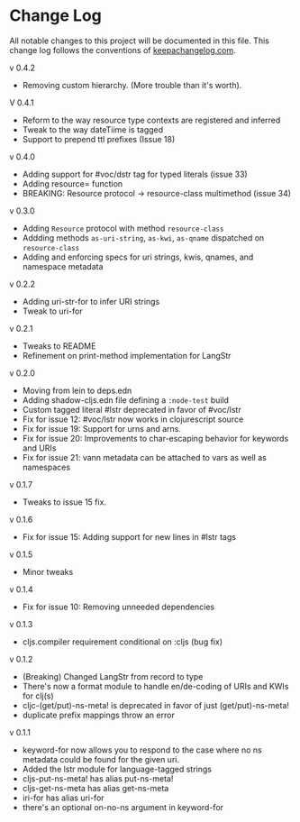 # Change Log
All notable changes to this project will be documented in this file. This change log follows the conventions of [keepachangelog.com](http://keepachangelog.com/).

v 0.4.2
  - Removing custom hierarchy. (More trouble than it's worth).
  
V 0.4.1
  - Reform to the way resource type contexts are registered and inferred
  - Tweak to the way dateTiime is tagged
  - Support to prepend ttl prefixes (Issue 18)

v 0.4.0
  - Adding support for #voc/dstr tag for typed literals (issue 33)
  - Adding resource= function
  - BREAKING: Resource protocol -> resource-class multimethod (issue 34)

v 0.3.0
  - Adding `Resource` protocol with method `resource-class`
  - Addding methods `as-uri-string`, `as-kwi`, `as-qname` dispatched on `resource-class`
  - Adding and enforcing specs for uri strings, kwis, qnames, and namespace metadata

v 0.2.2
  - Adding uri-str-for to infer URI strings
  - Tweak to uri-for

v 0.2.1
- Tweaks to README
- Refinement on print-method implementation for LangStr

v 0.2.0
- Moving from lein to deps.edn
- Adding shadow-cljs.edn file defining a `:node-test` build
- Custom tagged literal #lstr deprecated in favor of #voc/lstr
- Fix for issue 12: #voc/lstr now works in clojurescript source
- Fix for issue 19: Support for urns and arns.
- Fix for issue 20: Improvements to char-escaping behavior for keywords and URIs
- Fix for issue 21: vann metadata can be attached to vars as well as namespaces

v 0.1.7
- Tweaks to issue 15 fix.

v 0.1.6
- Fix for issue 15: Adding support for new lines in #lstr tags

v 0.1.5
- Minor tweaks

v 0.1.4
- Fix for issue 10: Removing unneeded dependencies

v 0.1.3
- cljs.compiler requirement conditional on :cljs (bug fix)

v 0.1.2
- (Breaking) Changed LangStr from record to type
- There's now a format module to handle en/de-coding of URIs and KWIs for clj(s)
- cljc-(get/put)-ns-meta! is deprecated in favor of just (get/put)-ns-meta!
- duplicate prefix mappings throw an error

v 0.1.1
- keyword-for now allows you to respond to the case where no ns
  metadata could be found for the given uri.
- Added the lstr module for language-tagged strings
- cljs-put-ns-meta! has alias put-ns-meta!
- cljs-get-ns-meta has alias get-ns-meta
- iri-for has alias uri-for
- there's an optional on-no-ns argument in keyword-for
